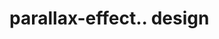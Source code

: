 # parallax-effect.. design                                                                                                                                                                                                                                                                                                                     
                                     

